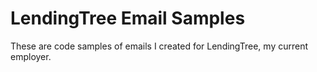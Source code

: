 # LendingTree Email Samples

These are code samples of emails I created for LendingTree, my current employer.